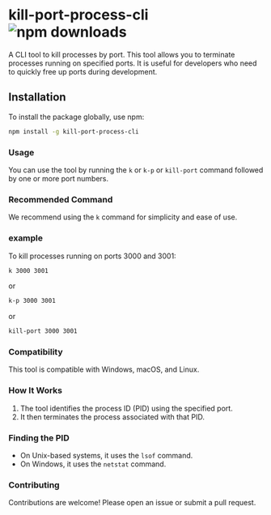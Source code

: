 # kill-port-process-cli ![npm downloads](https://img.shields.io/npm/dt/kill-port-process-cli)

A CLI tool to kill processes by port. This tool allows you to terminate processes running on specified ports. It is useful for developers who need to quickly free up ports during development.

## Installation

To install the package globally, use npm:

```bash
npm install -g kill-port-process-cli
```
### Usage
You can use the tool by running the `k` or `k-p` or `kill-port` command followed by one or more port numbers.
### Recommended Command
We recommend using the `k` command for simplicity and ease of use.
### example
To kill processes running on ports 3000 and 3001:
```bash
k 3000 3001
```
or
```bash
k-p 3000 3001
```
or
```bash
kill-port 3000 3001
```
### Compatibility
This tool is compatible with Windows, macOS, and Linux.
### How It Works
1. The tool identifies the process ID (PID) using the specified port.
2. It then terminates the process associated with that PID.
### Finding the PID
- On Unix-based systems, it uses the `lsof` command.
- On Windows, it uses the `netstat` command.
### Contributing
Contributions are welcome! Please open an issue or submit a pull request.
